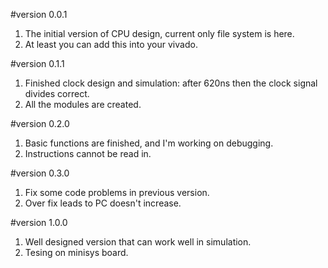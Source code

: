 #version 0.0.1
1. The initial version of CPU design, current only file system is here.
2. At least you can add this into your vivado.

#version 0.1.1
1. Finished clock design and simulation: after 620ns then the clock signal divides correct.
2. All the modules are created.

#version 0.2.0
1. Basic functions are finished, and I'm working on debugging.
2. Instructions cannot be read in.

#version 0.3.0
1. Fix some code problems in previous version.
2. Over fix leads to PC doesn't increase.

#version 1.0.0
1. Well designed version that can work well in simulation.
2. Tesing on minisys board.